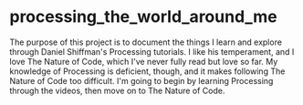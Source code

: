 # processing_the_world_around_me

The purpose of this project is to document the things I learn and explore through Daniel Shiffman's Processing tutorials. I like his temperament, and I love The Nature of Code, which I've never fully read but love so far. My knowledge of Processing is deficient, though, and it makes following The Nature of Code too difficult. I'm going to begin by learning Processing through the videos, then move on to The Nature of Code.
